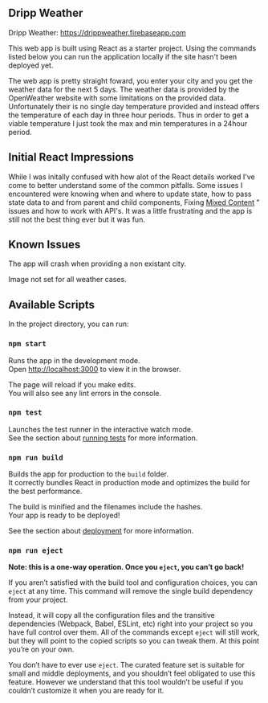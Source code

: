 ## Dripp Weather

Dripp Weather: https://drippweather.firebaseapp.com

This web app is built using React as a starter project. Using the commands listed below you can run the application
locally if the site hasn't been deployed yet.

The web app is pretty straight foward, you enter your city and you get the weather data for the next 5 days.
The weather data is provided by the OpenWeather website with some limitations on the provided data.
Unfortunately their is no single day temperature provided and instead offers the temperature of each day
in three hour periods. Thus in order to get a viable temperature I just took the max and min temperatures in a
24hour period.

## Initial React Impressions

While I was initally confused with how alot of the React details worked I've come to better understand some of the common pitfalls.
Some issues I encountered were knowing when and where to update state, how to pass state data to and from parent and child components, Fixing [Mixed Content](https://developers.google.com/web/fundamentals/security/prevent-mixed-content/fixing-mixed-content) " issues and how to work with API's. It was a little frustrating and the app is still not the best thing ever but it was fun.

## Known Issues

The app will crash when providing a non existant city.

Image not set for all weather cases.

## Available Scripts

In the project directory, you can run:

### `npm start`

Runs the app in the development mode.<br />
Open [http://localhost:3000](http://localhost:3000) to view it in the browser.

The page will reload if you make edits.<br />
You will also see any lint errors in the console.

### `npm test`

Launches the test runner in the interactive watch mode.<br />
See the section about [running tests](https://facebook.github.io/create-react-app/docs/running-tests) for more information.

### `npm run build`

Builds the app for production to the `build` folder.<br />
It correctly bundles React in production mode and optimizes the build for the best performance.

The build is minified and the filenames include the hashes.<br />
Your app is ready to be deployed!

See the section about [deployment](https://facebook.github.io/create-react-app/docs/deployment) for more information.

### `npm run eject`

**Note: this is a one-way operation. Once you `eject`, you can’t go back!**

If you aren’t satisfied with the build tool and configuration choices, you can `eject` at any time. This command will remove the single build dependency from your project.

Instead, it will copy all the configuration files and the transitive dependencies (Webpack, Babel, ESLint, etc) right into your project so you have full control over them. All of the commands except `eject` will still work, but they will point to the copied scripts so you can tweak them. At this point you’re on your own.

You don’t have to ever use `eject`. The curated feature set is suitable for small and middle deployments, and you shouldn’t feel obligated to use this feature. However we understand that this tool wouldn’t be useful if you couldn’t customize it when you are ready for it.
